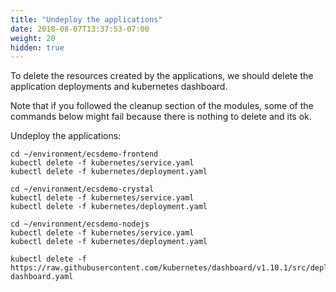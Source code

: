 ```yaml
---
title: "Undeploy the applications"
date: 2018-08-07T13:37:53-07:00
weight: 20
hidden: true
---
```


To delete the resources created by the applications, we should delete the application
deployments and kubernetes dashboard.

Note that if you followed the cleanup section of the modules, some of the commands below might fail because there is nothing to delete and its ok.

Undeploy the applications:
```
cd ~/environment/ecsdemo-frontend
kubectl delete -f kubernetes/service.yaml
kubectl delete -f kubernetes/deployment.yaml

cd ~/environment/ecsdemo-crystal
kubectl delete -f kubernetes/service.yaml
kubectl delete -f kubernetes/deployment.yaml

cd ~/environment/ecsdemo-nodejs
kubectl delete -f kubernetes/service.yaml
kubectl delete -f kubernetes/deployment.yaml

kubectl delete -f https://raw.githubusercontent.com/kubernetes/dashboard/v1.10.1/src/deploy/recommended/kubernetes-dashboard.yaml

```
